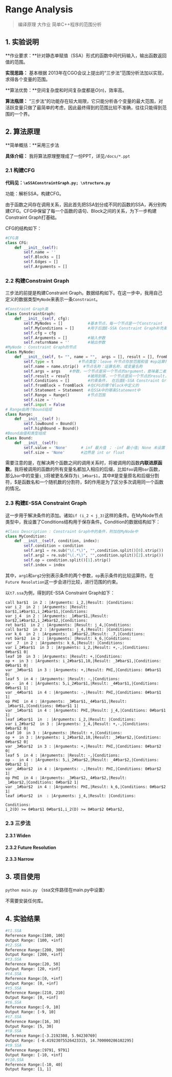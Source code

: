 # Range Analysis

> 编译原理 大作业 简单C++程序的范围分析

## 1. 实验说明

**作业要求：**针对静态单赋值（SSA）形式的函数中间代码输入，输出函数返回值的范围。

**实现思路：** 基本根据 2013年在CGO会议上提出的“三步法”范围分析法加以实现，求得各个变量的范围。

**算法优势：**空间复杂度和时间复杂度都是$O(n)​$，效率高。

**算法瓶颈：** “三步法”的功能存在较大局限，它只能分析各个变量的最大范围，对活跃变量只做了最简单的考虑，因此最终得到的范围比较不准确，往往只能得到范围的一个界。

## 2. 算法原理

**简单概括：**采用三步法

**具体介绍：** 我将算法原理整理成了一份PPT，详见`/docs/*.ppt`

### 2.1 构建CFG 

**代码见：`\eSSAConstraintGraph.py; \structure.py`**

功能：解析SSA，构建CFG。

由于函数之间存在调用关系，因此首先把SSA划分成不同的函数的SSA，再分别构建CFG。CFG中保留了每一个函数的语句、Block之间的关系，为下一步构建Constraint Graph打基础。

CFG的结构如下：

```python
#CFG类      
class CFG:
    def __init__(self):
        self.name = ''
        self.Blocks = []
        self.Edges = []
        self.Arguments = []
```

### 2.2 构建Constraint Graph

三步法的前提是构建Constraint Graph。数据结构如下。在这一步中，我用自己定义的数据类型`MyNode`来表示一条`Constraint`。

```python
#Constraint Graph类      
class ConstraintGraph:
    def __init__(self, cfg):
        self.MyNodes = []			#基本节点，每一个节点是一个Constraint
        self.MyConditions = []		#用于后面E-SSA Constraint Graph补充条件
        self.cfg = cfg			 
        self.Arguments = []			#输入参数
        self.returnName = ''		#输出参数
#MyNode : Constraint Graph的节点
class MyNode:
    def __init__(self, t= "", name = "",  args = [], result = [], fromBlock = 0, Statement = ''):
        self.type = t 			#节点类型：leave 叶节点存放范围和值 #op运算符 #var变量名
        self.name = name.strip()  #节点名称：运算名称，或变量名称
        self.args = args	#参数，一个节点是另一个节点的argument，意味着二者之间有边相连
        self.result = result        #被用到哪，一个节点是另一个节点的result，意味着二者之间有边相连
        self.Conditions = []        #约束条件， 在后面E-SSA Constraint Graph中补充条件
        self.fromBlock = fromBlock  #在CFG的哪个Block中定义的
        self.Statement = Statement  #在SSA中的哪条Statement中
        self.Range = Range()		#节点范围
        self.size = ''
        self.input = False
# Range由两个Bound组成 
class Range:
    def __init__(self ):
        self.lowBound = Bound()
        self.highBound = Bound()
#Bound由值和类型组成
class Bound:
    def __init__(self):
        self.value = 'None'      # inf 最大值 ； -inf 最小值; None 未设置； Not Exists 不存在
        self.size = 'None'       #边界是 int or float
```

需要注意的是，在解决两个函数之间的调用关系时，将被调用的函数**内联进原函数**。我将被调用的函数的所有变量名都加入相应的后缀，比如`foo`调用`bar`函数，那么`bar`中的变量`i_1`将被更名保存为`i_1#bar$1`，其中#是变量原名和后缀分割符，$是函数名和一个随机数的分割符，\$的作用是为了区分多次调用同一个函数的情况。

### 2.3 构建E-SSA Constraint Graph

这一步用于解决条件的添加。诸如`if (i_2 < j_3)`这样的条件。在MyNode节点类型中，我设置了Conditions结构用于保存条件。Condition的数据结构如下：

```python
#Class Description : Constraint Graph中的条件，附加在MyNode中
class MyCondition:
    def __init__(self, condition, index):
        self.condition = condition
        self.arg1 = re.sub("\(.*\)", "",condition.split()[0].strip())
        self.arg2 = re.sub("\(.*\)", "",condition.split()[2].strip())
        self.op = condition.split()[1].strip()
        self.index = index
```

其中，`arg1`和`arg2`分别表示条件的两个参数，`op`表示条件的比较运算符。在`Future Resolution`这一步会进行比较，进行范围的约束。

以`t7.ssa`为例，得到的E-SSA Constraint Graph如下：

```
call bar$1  in 2 : |Arguments: i_2,|Result: |Conditions: 
var i_2  in 2 : |Arguments: |Result: bar$1,i#bar$1,i_2#bar$1,|Conditions: 
var j_4  in 2 : |Arguments: _1#bar$1,|Result: bar$2,i#bar$2,i_2#bar$2,|Conditions: 
ret bar$1  in 2 : |Arguments: |Result: j_4,|Conditions: 
call bar$2  in 2 : |Arguments: j_4,|Result: |Conditions: 
var k_6  in 2 : |Arguments: _1#bar$2,|Result: _7,|Conditions: 
ret bar$2  in 2 : |Arguments: |Result: k_6,|Conditions: 
var _7  in 2 : |Arguments: k_6,|Result: |Conditions: 
var i_2#bar$1  in 3 : |Arguments: i_2,|Result: +,-,|Conditions: 0#bar$1 0|
leaf 10  in 3 : |Arguments: |Result: +,|Conditions: 
op +  in 3 : |Arguments: i_2#bar$1,10,|Result: _3#bar$1,|Conditions: 0#bar$1 0|
var _3#bar$1  in 3 : |Arguments: +,|Result: PHI,|Conditions: 0#bar$1 0|
leaf 5  in 4 : |Arguments: |Result: -,|Conditions: 
op -  in 4 : |Arguments: 5,i_2#bar$1,|Result: _4#bar$1,|Conditions: 0#bar$1 1|
var _4#bar$1  in 4 : |Arguments: -,|Result: PHI,|Conditions: 0#bar$1 1|
op PHI  in 4 : |Arguments: _3#bar$1,_4#bar$1,|Result: _1#bar$1,|Conditions: 0#bar$1 1|
var _1#bar$1  in 4 : |Arguments: PHI,|Result: j_4,|Conditions: 0#bar$1 1|
leaf i#bar$1  in  : |Arguments: i_2,|Result: |Conditions: 
var i_2#bar$2  in 3 : |Arguments: j_4,|Result: +,-,|Conditions: 0#bar$2 0|
leaf 10  in 3 : |Arguments: |Result: +,|Conditions: 
op +  in 3 : |Arguments: i_2#bar$2,10,|Result: _3#bar$2,|Conditions: 0#bar$2 0|
var _3#bar$2  in 3 : |Arguments: +,|Result: PHI,|Conditions: 0#bar$2 0|
leaf 5  in 4 : |Arguments: |Result: -,|Conditions: 
op -  in 4 : |Arguments: 5,i_2#bar$2,|Result: _4#bar$2,|Conditions: 0#bar$2 1|
var _4#bar$2  in 4 : |Arguments: -,|Result: PHI,|Conditions: 0#bar$2 1|
op PHI  in 4 : |Arguments: _3#bar$2,_4#bar$2,|Result: _1#bar$2,|Conditions: 0#bar$2 1|
var _1#bar$2  in 4 : |Arguments: PHI,|Result: k_6,|Conditions: 0#bar$2 1|
leaf i#bar$2  in  : |Arguments: j_4,|Result: |Conditions: 

Conditions:
i_2(D) >= 0#bar$1 0#bar$1,i_2(D) >= 0#bar$2 0#bar$2,
```

### 2.3 三步法

#### 2.3.1 Widen

#### 2.3.2 Future Resolution

#### 2.3.3 Narrow



## 3. 项目使用

`python main.py` （ssa文件路径在main.py中设置）

不需要安装任何库。

## 4. 实验结果

```sh
#t1.SSA
Reference Range:[100, 100]
Output Range: [100, +inf]
#t2.SSA
Reference Range:[200, 300]
Output Range: [200, +inf]
#t3.SSA
Reference Range:[20, 50]
Output Range: [20, +inf]
#t4.SSA
Reference Range:[0, +inf]
Output Range: [0, +inf]
#t5.SSA
Reference Range:[210, 210]
Output Range: [0, +inf]
#t6.SSA
Reference Range:[-9, 10]
Output Range: [-9, 10]
#t7.SSA
Reference Range:[16, 30]
Output Range: [5, 30]
#t8.SSA
Reference Range:[-3.2192308, 5.94230769]
Output Range: [-0.41923075526423315, 14.700000286102295]
#t9.SSA
Reference Range:[9791, 9791]
Output Range: [-10, +inf]
#t10.SSA
Reference Range:[-10, 40]
Output Range: [1, 1]
```




